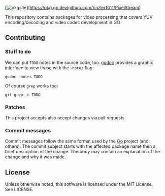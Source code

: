 \[![pkgsite](https://pkg.go.dev/badge/github.com/rinzler1011/PixelStream)](https://pkg.go.dev/github.com/rinzler1011/PixelStream)

This repository contains packages for video processing that covers YUV encoding/decoding and video codec development in GO

## Contributing

### Stuff to do

We can put `TODO` notes in the source code, too.
[godoc] provides a graphic interface to view these
with the `-notes` flag:

    godoc -notes TODO

Of course `grep` works too:

    git grep -n TODO

[godoc]: https://pkg.go.dev/golang.org/x/tools/cmd/godoc

### Patches

This project accepts also accept changes via pull requests

### Commit messages

Commit messages follow the same format used by the [Go] project (and others).
The commit subject starts with the affected package name then a brief description of the change.
The body may contain an explanation of the change and why it was made.

[Go]: https://go.dev/doc/contribute#commit_messages

## License

Unless otherwise noted, this sotfware is licensed under the MIT License.
See LICENSE.
